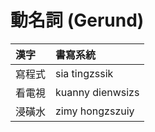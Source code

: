 # 動名詞 (Gerund)

| 漢字 | 書寫系統 |
| :--- | :--- |
| 寫程式 | sia tingzssik |
| 看電視 | kuanny dienwsizs |
| 浸磺水 | zimy hongzszuiy |
